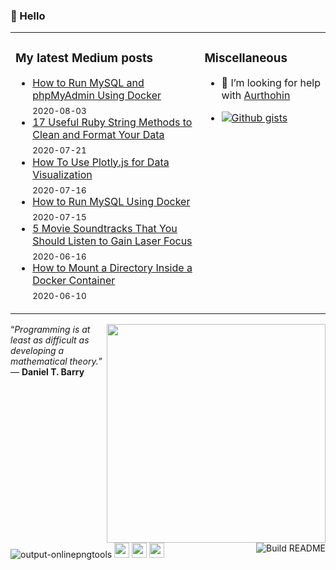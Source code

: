 ### 👋  Hello

<table>
<tr>
<td width="60%" valign="top">

### My latest Medium posts

<!-- blog starts -->
* [How to Run MySQL and phpMyAdmin Using Docker](https://towardsdatascience.com/how-to-run-mysql-and-phpmyadmin-using-docker-17dfe107eab7?source=rss-4430950b9342------2) <br/> <sub>2020-08-03</sub>
* [17 Useful Ruby String Methods to Clean and Format Your Data](https://towardsdatascience.com/17-useful-ruby-string-methods-to-clean-and-format-your-data-9c9147ff87b9?source=rss-4430950b9342------2) <br/> <sub>2020-07-21</sub>
* [How To Use Plotly.js for Data Visualization](https://towardsdatascience.com/how-to-use-plotly-js-for-data-visualization-46933e1bbd29?source=rss-4430950b9342------2) <br/> <sub>2020-07-16</sub>
* [How to Run MySQL Using Docker](https://towardsdatascience.com/how-to-run-mysql-using-docker-ed4cebcd90e4?source=rss-4430950b9342------2) <br/> <sub>2020-07-15</sub>
* [5 Movie Soundtracks That You Should Listen to Gain Laser Focus](https://medium.com/illumination/5-movie-soundtracks-that-you-should-listen-to-gain-laser-focus-85e024184a07?source=rss-4430950b9342------2) <br/> <sub>2020-06-16</sub>
* [How to Mount a Directory Inside a Docker Container](https://towardsdatascience.com/how-to-mount-a-directory-inside-a-docker-container-4cee379c298b?source=rss-4430950b9342------2) <br/> <sub>2020-06-10</sub>
<!-- blog ends -->
</td>
<td width="40%" valign="top">

### Miscellaneous

- 🤔 I’m looking for help with [Aurthohin][aurthohin]
<!-- https://github.com/lifeparticle/Gist-Count -->
- [![Github gists](https://gist-count.vercel.app/api?username=lifeparticle)](https://gist.github.com/lifeparticle)

</td>
</tr>
</table>

<a href="https://github.com/anuraghazra/github-readme-stats"><img src="https://github-readme-stats.vercel.app/api?username=lifeparticle&theme=dark&show_icons=true" width=350 align="right" /></a>
<!-- programming-quote starts -->
“*Programming is at least as difficult as developing a mathematical theory.*”<br/>— **Daniel T. Barry**
<!-- programming-quote ends -->

![output-onlinepngtools](https://user-images.githubusercontent.com/1612112/89610802-d9f02000-d8be-11ea-873f-aa51c23073e5.png)
[<img height="24" width="24" src="https://cdn.jsdelivr.net/npm/simple-icons@v3/icons/medium.svg" />][medium]
[<img height="24" width="24" src="https://cdn.jsdelivr.net/npm/simple-icons@v3/icons/linkedin.svg" />][linkedin]
[<img height="24" width="24" src="https://cdn.jsdelivr.net/npm/simple-icons@v3/icons/stackoverflow.svg" />][stackoverflow]
[<img align="right" src="https://github.com/lifeparticle/lifeparticle/workflows/Build%20README/badge.svg" alt="Build README">][build]

[medium]: https://medium.com/@lifeparticle
[linkedin]: https://www.linkedin.com/in/mahbubzaman
[stackoverflow]: https://stackoverflow.com/users/2611484/lifeparticle
[build]: https://github.com/lifeparticle/lifeparticle/workflows/Build%20README/badge.svg
[aurthohin]: https://github.com/lifeparticle/Aurthohin
